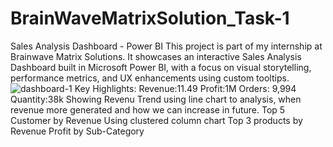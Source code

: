 # BrainWaveMatrixSolution_Task-1
Sales Analysis Dashboard - Power BI  This project is part of my internship at Brainwave Matrix Solutions. It showcases an interactive Sales Analysis Dashboard built in Microsoft Power BI, with a focus on visual storytelling, performance metrics, and UX enhancements using custom tooltips.
![dashboard-1](https://github.com/user-attachments/assets/c542efef-335a-4c47-a7b1-81206d31af02)
Key Highlights:
Revenue:11.49
Profit:1M
Orders: 9,994
Quantity:38k
Showing Revenu Trend using line chart to analysis, when revenue more generated and how we can increase in future.
Top 5 Customer by Revenue Using clustered column chart
Top 3 products by Revenue
Profit by Sub-Category 
